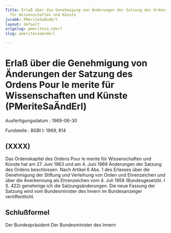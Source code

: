 ```yaml
---
Title: Erlaß über die Genehmigung von Änderungen der Satzung des Ordens Pour le merite
  für Wissenschaften und Künste
jurabk: PMeriteSaÄndErl
layout: default
origslug: pmeritesa_nderl
slug: pmeritesaaenderl

---
```


# Erlaß über die Genehmigung von Änderungen der Satzung des Ordens Pour le merite für Wissenschaften und Künste (PMeriteSaÄndErl)

Ausfertigungsdatum
:   1969-06-30

Fundstelle
:   BGBl I: 1969, 814

## (XXXX)

Das Ordenskapitel des Ordens Pour le
merite für Wissenschaften und Künste hat am 27. Juni 1963 und am 4.
Juni 1969 Änderungen der Satzung des Ordens beschlossen.
Nach Artikel 6 Abs. 1 des Erlasses über die Genehmigung der Stiftung
und Verleihung von Orden und Ehrenzeichen und über die Anerkennung als
Ehrenzeichen vom 4. Juli 1958 (Bundesgesetzbl. I S. 422) genehmige ich
die Satzungsänderungen. Die neue Fassung der Satzung wird vom
Bundesminister des Innern im Bundesanzeiger veröffentlicht.

## Schlußformel

Der Bundespräsident
Der Bundesminister des Innern

